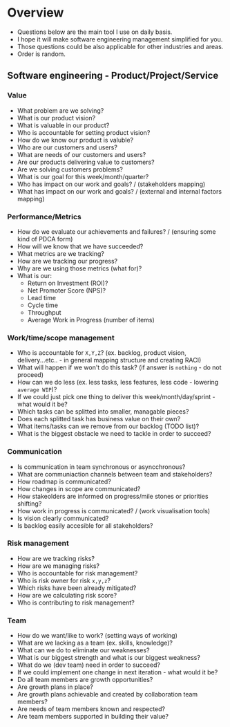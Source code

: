 # Overview
- Questions below are the main tool I use on daily basis.
- I hope it will make software engineering management simplified for you.
- Those questions could be also applicable for other industries and areas.
- Order is random.
## Software engineering - Product/Project/Service
### Value
- What problem are we solving?
- What is our product vision?
- What is valuable in our product?
- Who is accountable for setting product vision?
- How do we know our product is valuble?
- Who are our customers and users? 
- What are needs of our customers and users?
- Are our products delivering value to customers?
- Are we solving customers problems?
- What is our goal for this week/month/quarter?
- Who has impact on our work and goals? / (stakeholders mapping)
- What has impact on our work and goals? / (external and internal factors mapping)
### Performance/Metrics
- How do we evaluate our achievements and failures? / (ensuring some kind of PDCA form)
- How will we know that we have succeeded?
- What metrics are we tracking?
- How are we tracking our progress?
- Why are we using those metrics (what for)?
- What is our:
    - Return on Investment (ROI)?
    - Net Promoter Score (NPS)?
    - Lead time
    - Cycle time
    - Throughput
    - Average Work in Progress (number of items) 
### Work/time/scope management
- Who is accountable for `X,Y,Z`? (ex. backlog, product vision, delivery...etc.. - in general mapping structure and creating RACI)
- What will happen if we won't do this task? (if answer is `nothing` - do not proceed)
- How can we do less (ex. less tasks, less features, less code - lowering `average WIP`)?
- If we could just pick one thing to deliver this week/month/day/sprint - what would it be?
- Which tasks can be splitted into smaller, managable pieces?
- Does each splitted task has business value on their own?
- What items/tasks can we remove from our backlog (TODO list)?
- What is the biggest obstacle we need to tackle in order to succeed?
### Communication
- Is communication in team synchronous or asyncchronous?
- What are communiaction channels between team and stakeholders?
- How roadmap is communicated?
- How changes in scope are communicated?
- How stakeolders are informed on progress/mile stones or priorities shifting?
- How work in progress is communicated? / (work visualisation tools)
- Is vision clearly communicated?
- Is backlog easily accesible for all stakeholders?
### Risk management
- How are we tracking risks?
- How are we managing risks?
- Who is accountable for risk management?
- Who is risk owner for risk `x,y,z`?
- Which risks have been already mitigated?
- How are we calculating risk score?
- Who is contributing to risk management?
### Team
- How do we want/like to work? (setting ways of working)
- What are we lacking as a team (ex. skills, knowledge)?
- What can we do to eliminate our weaknesses?
- What is our biggest strength and what is our biggest weakness?
- What do we (dev team) need in order to succeed?
- If we could implement one change in next iteration - what would it be?
- Do all team members are growth opportunities?
- Are growth plans in place?
- Are growth plans achievable and created by collaboration team members?
- Are needs of team members known and respected?
- Are team members supported in building their value?